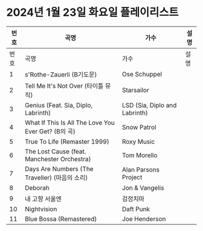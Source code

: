 # 2024년 1월 23일 화요일 플레이리스트

| 번호 | 곡명 | 가수 | 설명 |
|------|------|------|------|
| 번호 | 곡명 | 가수 | 설명 |
| 1 | s'Rothe-Zauerli (B기도문) | Ose Schuppel |  |
| 2 | Tell Me It's Not Over (타이틀 뮤직) | Starsailor |  |
| 3 | Genius (Feat. Sia, Diplo, Labrinth) | LSD (Sia, Diplo and Labrinth) |  |
| 4 | What If This Is All The Love You Ever Get? (B의 곡) | Snow Patrol |  |
| 5 | True To Life (Remaster 1999) | Roxy Music |  |
| 6 | The Lost Cause (feat. Manchester Orchestra) | Tom Morello |  |
| 7 | Days Are Numbers (The Traveller) (마음의 소리) | Alan Parsons Project |  |
| 8 | Deborah | Jon & Vangelis |  |
| 9 | 내 고향 서울엔 | 검정치마 |  |
| 10 | Nightvision | Daft Punk |  |
| 11 | Blue Bossa (Remastered) | Joe Henderson |  |
